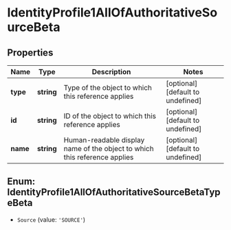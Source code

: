 # IdentityProfile1AllOfAuthoritativeSourceBeta

## Properties

Name | Type | Description | Notes
------------ | ------------- | ------------- | -------------
**type** | **string** | Type of the object to which this reference applies | [optional] [default to undefined]
**id** | **string** | ID of the object to which this reference applies | [optional] [default to undefined]
**name** | **string** | Human-readable display name of the object to which this reference applies | [optional] [default to undefined]



## Enum: IdentityProfile1AllOfAuthoritativeSourceBetaTypeBeta


* `Source` (value: `'SOURCE'`)



